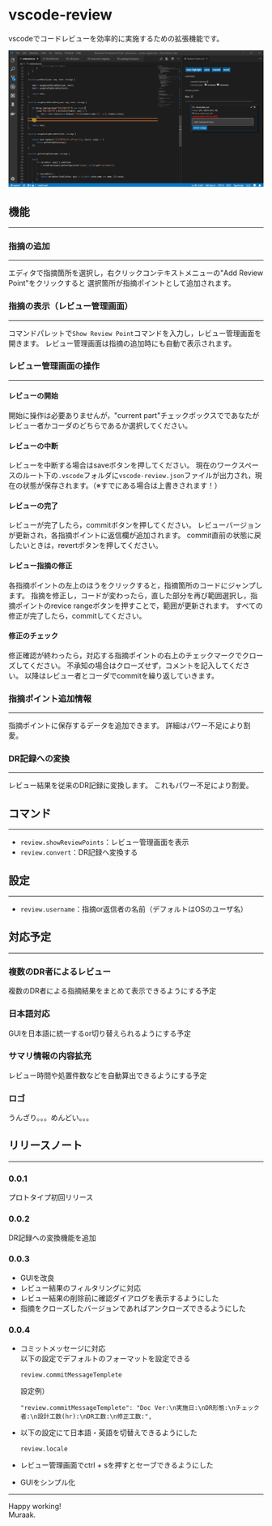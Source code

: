 # vscode-review

vscodeでコードレビューを効率的に実施するための拡張機能です。

![overview](resources/overview.gif)

## 機能
---

### 指摘の追加
---

エディタで指摘箇所を選択し，右クリックコンテキストメニューの"Add Review Point"をクリックすると
選択箇所が指摘ポイントとして追加されます。

### 指摘の表示（レビュー管理画面）
---
コマンドパレットで`Show Review Point`コマンドを入力し，レビュー管理画面を開きます。
レビュー管理画面は指摘の追加時にも自動で表示されます。

### レビュー管理画面の操作
---
#### レビューの開始
開始に操作は必要ありませんが，"current part"チェックボックスでであなたがレビュー者かコーダのどちらであるか選択してください。

#### レビューの中断
レビューを中断する場合はsaveボタンを押してください。
現在のワークスペースのルート下の`.vscode`フォルダに`vscode-review.json`ファイルが出力され，現在の状態が保存されます。（※すでにある場合は上書きされます！）

#### レビューの完了
レビューが完了したら，commitボタンを押してください。
レビューバージョンが更新され，各指摘ポイントに返信欄が追加されます。
commit直前の状態に戻したいときは，revertボタンを押してください。

#### レビュー指摘の修正
各指摘ポイントの左上のほうをクリックすると，指摘箇所のコードにジャンプします。
指摘を修正し，コードが変わったら，直した部分を再び範囲選択し，指摘ポイントのrevice rangeボタンを押すことで，範囲が更新されます。
すべての修正が完了したら，commitしてください。

#### 修正のチェック
修正確認が終わったら，対応する指摘ポイントの右上のチェックマークでクローズしてください。
不承知の場合はクローズせず，コメントを記入してください。
以降はレビュー者とコーダでcommitを繰り返していきます。

### 指摘ポイント追加情報
---
指摘ポイントに保存するデータを追加できます。
詳細はパワー不足により割愛。

### DR記録への変換
---
レビュー結果を従来のDR記録に変換します。
これもパワー不足により割愛。

## コマンド
---

- `review.showReviewPoints`：レビュー管理画面を表示
- `review.convert`：DR記録へ変換する

## 設定
---
- `review.username`：指摘or返信者の名前（デフォルトはOSのユーザ名）


## 対応予定
---

### 複数のDR者によるレビュー
複数のDR者による指摘結果をまとめて表示できるようにする予定

### 日本語対応
GUIを日本語に統一するor切り替えられるようにする予定

### サマリ情報の内容拡充
レビュー時間や処置件数などを自動算出できるようにする予定

### ロゴ
うんざり。。。めんどい。。。


## リリースノート
---

### 0.0.1

プロトタイプ初回リリース

### 0.0.2

DR記録への変換機能を追加

### 0.0.3

- GUIを改良
- レビュー結果のフィルタリングに対応
- レビュー結果の削除前に確認ダイアログを表示するようにした
- 指摘をクローズしたバージョンであればアンクローズできるようにした

### 0.0.4

- コミットメッセージに対応<br/>
    以下の設定でデフォルトのフォーマットを設定できる
    ```
    review.commitMessageTemplete
    ```
    設定例）
    ```
    "review.commitMessageTemplete": "Doc Ver:\n実施日:\nDR形態:\nチェック者:\n設計工数(hr):\nDR工数:\n修正工数:",
    ```
- 以下の設定にて日本語・英語を切替えできるようにした
    
    ```
    review.locale
    ```   
- レビュー管理画面でctrl + sを押すとセーブできるようにした
- GUIをシンプル化



---

Happy working!<br>
Muraak.

